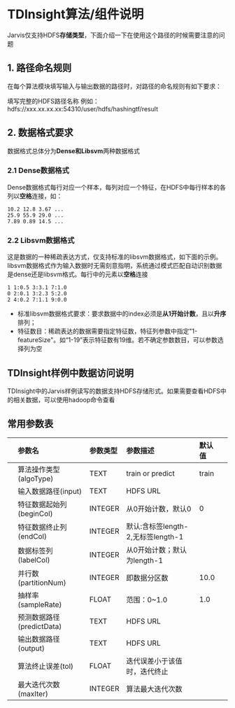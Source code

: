 # TDInsight算法/组件说明

Jarvis仅支持HDFS**存储类型**，下面介绍一下在使用这个路径的时候需要注意的问题

## 1. 路径命名规则

在每个算法模块填写输入与输出数据的路径时，对路径的命名规则有如下要求：

填写完整的HDFS路径名称 例如：hdfs://xxx.xx.xx.xx:54310/user/hdfs/hashingtf/result

## 2. 数据格式要求

数据格式总体分为**Dense和Libsvm**两种数据格式

### 2.1 Dense数据格式

Dense数据格式每行对应一个样本，每列对应一个特征，在HDFS中每行样本的各列以**空格**连接，如：

```text
10.2 12.8 3.67 ...
25.9 55.9 29.0 ...
7.89 0.89 14.5 ...
```

### 2.2 Libsvm数据格式

这是数据的一种稀疏表达方式，仅支持标准的libsvm数据格式，如下面的示例。libsvm数据格式作为输入数据时无需刻意指明，系统通过模式匹配自动识别数据是dense还是libsvm格式。每行中的元素以**空格**连接

```text
1 1:0.5 3:3.1 7:1.0
0 2:0.1 3:2.3 5:2.0
2 4:0.2 7:1.1 9:0.0
```

* 标准libsvm数据格式要求：要求数据中的index必须是**从1开始计数**，且以**升序**排列；
* 特征数目：稀疏表达的数据需要指定特征数，特征列参数中指定"1-featureSize"。如“1-19”表示特征数有19维。若不确定参数数目，可以参数选择列为空

## TDInsight样例中数据访问说明

TDInsight中的Jarvis样例读写的数据支持HDFS存储形式。如果需要查看HDFS中的相关数据，可以使用hadoop命令查看

## 常用参数表

|  | 参数名 | 参数类型 | 参数描述 | 默认值 |  |
| :--- | :--- | :--- | :--- | :--- | :--- |
|  | 算法操作类型\(algoType\) | TEXT | train or predict | train |  |
|  | 输入数据路径\(input\) | TEXT | HDFS URL |  |  |
|  | 特征数据起始列\(beginCol\) | INTEGER | 从0开始计数，默认0 | 0 |  |
|  | 特征数据终止列\(endCol\) | INTEGER | 默认:含标签length-2,无标签length-1 |  |  |
|  | 数据标签列\(labelCol\) | INTEGER | 从0开始计数；默认为length-1 |  |  |
|  | 并行数\(partitionNum\) | INTEGER | 即数据分区数 | 10.0 |  |
|  | 抽样率\(sampleRate\) | FLOAT | 范围：0~1.0 | 1.0 |  |
|  | 预测数据路径\(predictData\) | TEXT | HDFS URL |  |  |
|  | 输出数据路径\(output\) | TEXT | HDFS URL |  |  |
|  | 算法终止误差\(tol\) | FLOAT | 迭代误差小于该值时，迭代终止 |  |  |
|  | 最大迭代次数\(maxIter\) | INTEGER | 算法最大迭代次数 |  |  |

